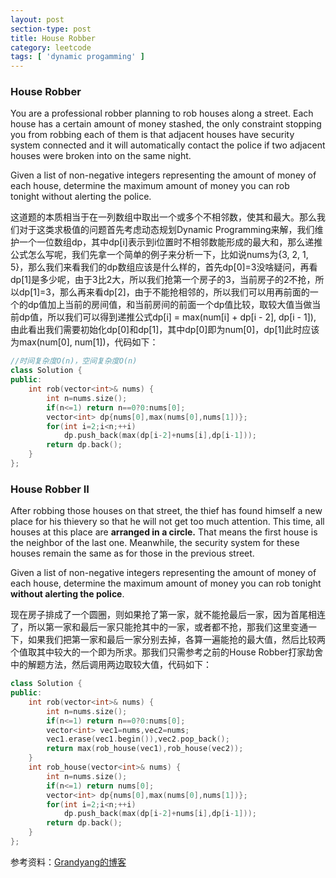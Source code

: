 ```yaml
---
layout: post
section-type: post
title: House Robber
category: leetcode
tags: [ 'dynamic progamming' ]
---
```



### House Robber        
  
<p>You are a professional robber planning to rob houses along a street. Each house has a certain amount of money stashed, the only constraint stopping you from robbing each of them is that adjacent houses have security system connected and&nbsp;it will automatically contact the police if two adjacent houses were broken into on the same night.</p>
<p>Given a list of non-negative integers representing the amount of money of each house, determine the maximum amount of money you can rob tonight&nbsp;without alerting the police.</p>    
  
这道题的本质相当于在一列数组中取出一个或多个不相邻数，使其和最大。那么我们对于这类求极值的问题首先考虑动态规划Dynamic Programming来解，我们维护一个一位数组dp，其中dp[i]表示到i位置时不相邻数能形成的最大和，那么递推公式怎么写呢，我们先拿一个简单的例子来分析一下，比如说nums为{3, 2, 1, 5}，那么我们来看我们的dp数组应该是什么样的，首先dp[0]=3没啥疑问，再看dp[1]是多少呢，由于3比2大，所以我们抢第一个房子的3，当前房子的2不抢，所以dp[1]=3，那么再来看dp[2]，由于不能抢相邻的，所以我们可以用再前面的一个的dp值加上当前的房间值，和当前房间的前面一个dp值比较，取较大值当做当前dp值，所以我们可以得到递推公式dp[i] = max(num[i] + dp[i - 2], dp[i - 1]), 由此看出我们需要初始化dp[0]和dp[1]，其中dp[0]即为num[0]，dp[1]此时应该为max(num[0], num[1])，代码如下：  

```cpp
//时间复杂度O(n)，空间复杂度O(n)
class Solution {
public:
    int rob(vector<int>& nums) {
        int n=nums.size();
        if(n<=1) return n==0?0:nums[0];
        vector<int> dp{nums[0],max(nums[0],nums[1])};
        for(int i=2;i<n;++i)
            dp.push_back(max(dp[i-2]+nums[i],dp[i-1]));
        return dp.back();
    }
};
```  

### House Robber II  

<p>After robbing those houses on that street, the thief has found himself a new place for his thievery so that he will not get too much attention. This time, all houses at this place are <strong>arranged in a circle.</strong> That means the first house is the neighbor of the last one. Meanwhile, the security system for these houses remain the same as for those in the previous street.</p>
<p>Given a list of non-negative integers representing the amount of money of each house, determine the maximum amount of money you can rob tonight <strong>without alerting the police</strong>.</p>  

现在房子排成了一个圆圈，则如果抢了第一家，就不能抢最后一家，因为首尾相连了，所以第一家和最后一家只能抢其中的一家，或者都不抢，那我们这里变通一下，如果我们把第一家和最后一家分别去掉，各算一遍能抢的最大值，然后比较两个值取其中较大的一个即为所求。那我们只需参考之前的House Robber打家劫舍中的解题方法，然后调用两边取较大值，代码如下：  

```cpp
class Solution {
public:
    int rob(vector<int>& nums) {
        int n=nums.size();
        if(n<=1) return n==0?0:nums[0];
        vector<int> vec1=nums,vec2=nums;
        vec1.erase(vec1.begin()),vec2.pop_back();
        return max(rob_house(vec1),rob_house(vec2));
    }
    int rob_house(vector<int>& nums) {
        int n=nums.size();
        if(n<=1) return nums[0];
        vector<int> dp{nums[0],max(nums[0],nums[1])};
        for(int i=2;i<n;++i)
            dp.push_back(max(dp[i-2]+nums[i],dp[i-1]));
        return dp.back();
    }
};
```


参考资料：[Grandyang的博客](http://www.cnblogs.com/grandyang/p/4383632.html)
